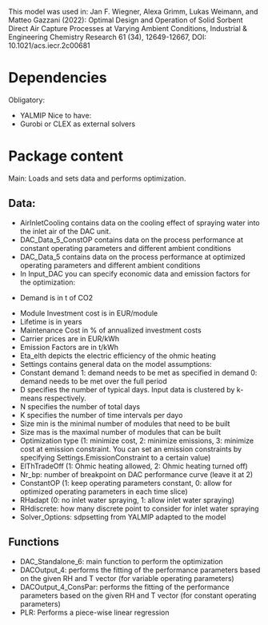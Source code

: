 This model was used in:
Jan F. Wiegner, Alexa Grimm, Lukas Weimann, and Matteo Gazzani (2022): Optimal Design and Operation of Solid Sorbent Direct Air Capture Processes at Varying Ambient Conditions, Industrial & Engineering Chemistry Research 61 (34), 12649-12667, DOI: 10.1021/acs.iecr.2c00681

# Dependencies
Obligatory:
-	YALMIP
Nice to have:
-	Gurobi or CLEX as external solvers


# Package content
Main: Loads and sets data and performs optimization.

## Data:

-	AirInletCooling contains data on the cooling effect of spraying water into the inlet air of the DAC unit.
-	DAC_Data_5_ConstOP contains data on the process performance at constant operating parameters and different ambient conditions
-	DAC_Data_5 contains data on the process performance at optimized operating parameters and different ambient conditions
-	In Input_DAC you can specify economic data and emission factors for the optimization:
  *	Demand is in t of CO2
  -	Module Investment cost is in EUR/module
  -	Lifetime is in years
  -	Maintenance Cost in % of annualized investment costs
  -	Carrier prices are in EUR/kWh
  -	Emission Factors are in t/kWh
  -	Eta_elth depicts the electric efficiency of the ohmic heating
-	Settings contains general data on the model assumptions:
  -	  Constant demand
      1: demand needs to be met as specified in demand
      0: demand needs to be met over the full period
  - D specifies the number of typical days. Input data is clustered by k-means respectively.
  - N specifies the number of total days
  - K specifies the number of time intervals per dayo
  - Size min is the minimal number of modules that need to be built
  - Size mas is the maximal number of modules that can be built
  - Optimization type (1: minimize cost, 2: minimize emissions, 3: minimize cost at emission constraint. You can set an emission constraints by specifying Settings.EmissionConstraint to a certain value)
  - ElThTradeOff (1: Ohmic heating allowed, 2: Ohmic heating turned off)
  - Nr_bp: number of breakpoint on DAC performance curve (leave it at 2)
  - ConstantOP (1: keep operating parameters constant, 0: allow for optimized operating parameters in each time slice)
  - RHadapt (0: no inlet water spraying, 1: allow inlet water spraying)
  - RHdiscrete: how many discrete point to consider for inlet water spraying
-	Solver_Options: sdpsetting from YALMIP adapted to the model

## Functions
-	DAC_Standalone_6: main function to perform the optimization
-	DACOutput_4: performs the fitting of the performance parameters based on the given RH and T vector (for variable operating parameters)
-	DACOutput_4_ConsPar: performs the fitting of the performance parameters based on the given RH and T vector (for constant operating parameters)
-	PLR: Performs a piece-wise linear regression
